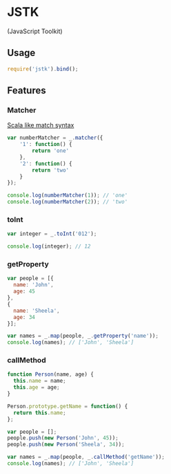 # JSTK
(JavaScript Toolkit)

## Usage

```javascript
require('jstk').bind();
```

## Features

### Matcher

[Scala like match syntax](http://www.scala-lang.org/old/node/120)

```javascript
var numberMatcher = _.matcher({
	'1': function() {
		return 'one'
	},
	'2': function() {
		return 'two'
	}	
});

console.log(numberMatcher(1)); // 'one'
console.log(numberMatcher(2)); // 'two'
```

### toInt

```javascript
var integer = _.toInt('012');

console.log(integer); // 12
```

### getProperty

```javascript
var people = [{
  name: 'John',
  age: 45
},
{
  name: 'Sheela',
  age: 34
}];

var names = _.map(people, _.getProperty('name'));
console.log(names); // ['John', 'Sheela']
```

### callMethod

```javascript
function Person(name, age) {
  this.name = name;
  this.age = age;
}

Person.prototype.getName = function() {
  return this.name;
};

var people = [];
people.push(new Person('John', 45));
people.push(new Person('Sheela', 34));

var names = _.map(people, _.callMethod('getName'));
console.log(names); // ['John', 'Sheela']
```


